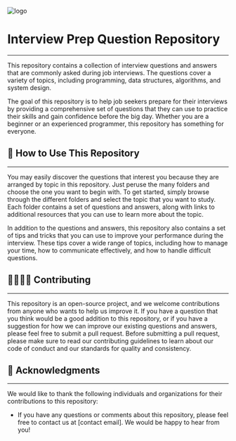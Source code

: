 ![logo](https://github.com/RahulBisht001/Interview_Prep/blob/main/Interview.jpg)

# Interview Prep Question Repository
---------------------------------------------------------------------------------
This repository contains a collection of interview questions and answers that are commonly asked during job interviews. The questions cover a variety of topics, including programming, data structures, algorithms, and system design.

The goal of this repository is to help job seekers prepare for their interviews by providing a comprehensive set of questions that they can use to practice their skills and gain confidence before the big day. Whether you are a beginner or an experienced programmer, this repository has something for everyone.

## 🤔 How to Use This Repository
---------------------------------------------------------------------------------
You may easily discover the questions that interest you because they are arranged by topic in this repository. Just peruse the many folders and choose the one you want to begin with. To get started, simply browse through the different folders and select the topic that you want to study. Each folder contains a set of questions and answers, along with links to additional resources that you can use to learn more about the topic.

In addition to the questions and answers, this repository also contains a set of tips and tricks that you can use to improve your performance during the interview. These tips cover a wide range of topics, including how to manage your time, how to communicate effectively, and how to handle difficult questions.

## 🫱🏻‍🫲🏻 Contributing
---------------------------------------------------------------------------------
This repository is an open-source project, and we welcome contributions from anyone who wants to help us improve it. If you have a question that you think would be a good addition to this repository, or if you have a suggestion for how we can improve our existing questions and answers, please feel free to submit a pull request.
      Before submitting a pull request, please make sure to read our contributing guidelines to learn about our code of conduct and our standards for quality and consistency.

## 📃 Acknowledgments
---------------------------------------------------------------------------------
We would like to thank the following individuals and organizations for their contributions to this repository:

* If you have any questions or comments about this repository, please feel free to contact us at [contact email]. We would be happy to hear from you!
